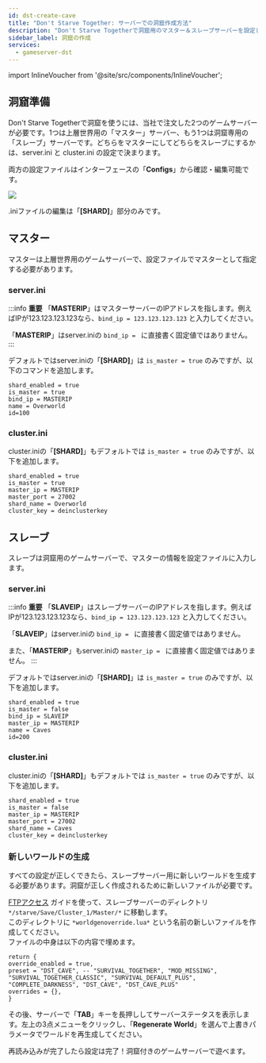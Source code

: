 ```yaml
---
id: dst-create-cave
title: "Don't Starve Together: サーバーでの洞窟作成方法"
description: "Don't Starve Togetherで洞窟用のマスター＆スレーブサーバーを設定して、ゲーム体験をアップグレードしよう → 今すぐチェック"
sidebar_label: 洞窟の作成
services:
  - gameserver-dst
---
```


import InlineVoucher from '@site/src/components/InlineVoucher';

<InlineVoucher />

## 洞窟準備

Don't Starve Togetherで洞窟を使うには、当社で注文した2つのゲームサーバーが必要です。1つは上層世界用の「マスター」サーバー、もう1つは洞窟専用の「スレーブ」サーバーです。どちらをマスターにしてどちらをスレーブにするかは、server.ini と cluster.ini の設定で決まります。

両方の設定ファイルはインターフェースの「**Configs**」から確認・編集可能です。

![](https://screensaver01.zap-hosting.com/index.php/s/mgjpecSGBsyasmc/preview)

.iniファイルの編集は「**[SHARD]**」部分のみです。

## マスター

マスターは上層世界用のゲームサーバーで、設定ファイルでマスターとして指定する必要があります。

### server.ini

:::info
**重要** 「**MASTERIP**」はマスターサーバーのIPアドレスを指します。例えばIPが123.123.123.123なら、`bind_ip = 123.123.123.123` と入力してください。

「**MASTERIP**」はserver.iniの `bind_ip = ` に直接書く固定値ではありません。
:::

デフォルトではserver.iniの「**[SHARD]**」は `is_master = true` のみですが、以下のコマンドを追加します。

```
shard_enabled = true
is_master = true
bind_ip = MASTERIP
name = Overworld
id=100
```

### cluster.ini

cluster.iniの「**[SHARD]**」もデフォルトでは `is_master = true` のみですが、以下を追加します。

```
shard_enabled = true
is_master = true
master_ip = MASTERIP
master_port = 27002
shard_name = Overworld
cluster_key = deinclusterkey
```

## スレーブ

スレーブは洞窟用のゲームサーバーで、マスターの情報を設定ファイルに入力します。

### server.ini

:::info
**重要** 「**SLAVEIP**」はスレーブサーバーのIPアドレスを指します。例えばIPが123.123.123.123なら、`bind_ip = 123.123.123.123` と入力してください。

「**SLAVEIP**」はserver.iniの `bind_ip = ` に直接書く固定値ではありません。

また、「**MASTERIP**」もserver.iniの `master_ip = ` に直接書く固定値ではありません。
:::

デフォルトではserver.iniの「**[SHARD]**」は `is_master = true` のみですが、以下を追加します。

```
shard_enabled = true
is_master = false
bind_ip = SLAVEIP
master_ip = MASTERIP
name = Caves
id=200
```

### cluster.ini

cluster.iniの「**[SHARD]**」もデフォルトでは `is_master = true` のみですが、以下を追加します。

```
shard_enabled = true
is_master = false
master_ip = MASTERIP
master_port = 27002
shard_name = Caves
cluster_key = deinclusterkey
```

### 新しいワールドの生成

すべての設定が正しくできたら、スレーブサーバー用に新しいワールドを生成する必要があります。洞窟が正しく作成されるために新しいファイルが必要です。

[FTPアクセス](gameserver-ftpaccess.md) ガイドを使って、スレーブサーバーのディレクトリ `*/starve/Save/Cluster_1/Master/*` に移動します。  
このディレクトリに `*worldgenoverride.lua*` という名前の新しいファイルを作成してください。  
ファイルの中身は以下の内容で埋めます。

```
return {
override_enabled = true,
preset = "DST_CAVE", -- "SURVIVAL_TOGETHER", "MOD_MISSING", "SURVIVAL_TOGETHER_CLASSIC", "SURVIVAL_DEFAULT_PLUS", "COMPLETE_DARKNESS", "DST_CAVE", "DST_CAVE_PLUS"
overrides = {},
}
```

その後、サーバーで「**TAB**」キーを長押ししてサーバーステータスを表示します。左上の3点メニューをクリックし、「**Regenerate World**」を選んで上書きパラメータでワールドを再生成してください。

再読み込みが完了したら設定は完了！洞窟付きのゲームサーバーで遊べます。

<InlineVoucher />